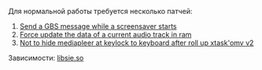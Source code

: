 Для нормальной работы требуется несколько патчей:
1. [Send a GBS message while a screensaver starts](https://patches.kibab.com/patches/details.php5?id=10782)
2. [Force update the data of a current audio track in ram](https://patches.kibab.com/patches/details.php5?id=10779)
3. [Not to hide mediapleer at keylock to keyboard after roll up xtask'omv v2](https://patches.kibab.com/patches/details.php5?id=10783)

Зависимости: [libsie.so](https://github.com/siemens-mobile-hacks/libsie)
